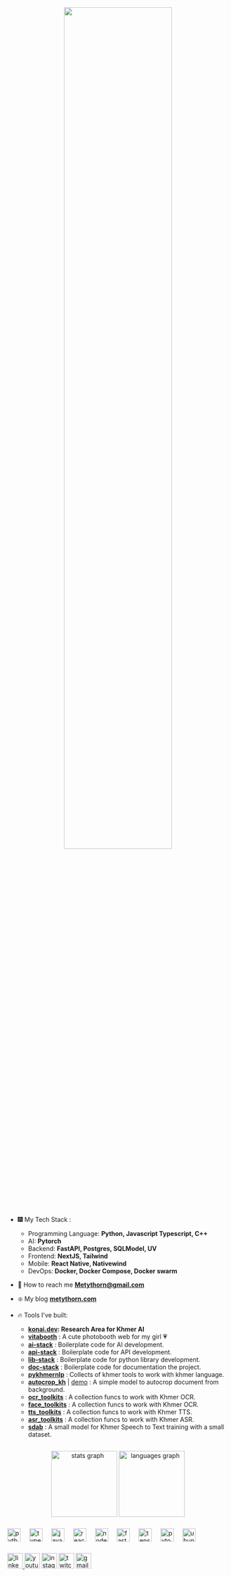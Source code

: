 
<div align="center">
<!-- <img src="https://github.com/innng/innng/assets/26755058/5e0ce0fb-c544-4f8c-a307-5849165746d0" width="25%" align="right" /> -->
<img src="https://readme-typing-svg.demolab.com?font=Inconsolata&weight=500&size=50&duration=4000&pause=300&color=A7A459&center=true&vCenter=true&multiline=true&repeat=false&random=false&width=1300&height=140&lines=Senior Data Scientist+%E2%9C%A9" width="70%" />
</div>

- 🎆 My Tech Stack :
    + Programming Language: **Python, Javascript Typescript, C++**
    + AI: **Pytorch**
    + Backend: **FastAPI, Postgres, SQLModel, UV**
    + Frontend: **NextJS, Tailwind**
    + Mobile: **React Native, Nativewind**
    + DevOps: **Docker, Docker Compose, Docker swarm**

- 📝 How to reach me **Metythorn@gmail.com**

- ❇️ My blog **[metythorn.com](https://metythorn.com/)**
- 🔥 Tools I've built:
  + **[konai.dev](https://konai.dev/): Research Area for Khmer AI**
  + **[vitabooth](https://vitabooth.netlify.app/)** : A cute photobooth web for my girl 💗
  + **[ai-stack](https://github.com/MetythornPenn/ai-stack)** : Boilerplate code for AI development.
  + **[api-stack](https://github.com/MetythornPenn/api-stack)** : Boilerplate code for API development.
  + **[lib-stack](https://github.com/MetythornPenn/lib-stack)** : Boilerplate code for python library development.
  + **[doc-stack](https://github.com/MetythornPenn/doc-stack)** : Boilerplate code for documentation the project. 
  + **[pykhmernlp](https://metythornpenn.github.io/pykhmernlp/)** : Collects of khmer tools to work with khmer language.
  + **[autocrop_kh](https://github.com/MetythornPenn/autocrop_kh)** | [demo](https://huggingface.co/spaces/metythorn/autocrop-kh) : A simple model to autocrop document from background.
  + **[ocr_toolkits](https://github.com/MetythornPenn/ocr_toolkits)** : A collection funcs to work with Khmer OCR.
  + **[face_toolkits](https://github.com/MetythornPenn/face_toolkits)** : A collection funcs to work with Khmer OCR.
  + **[tts_toolkits](https://github.com/MetythornPenn/tts_toolkits)** : A collection funcs to work with Khmer TTS.
  + **[asr_toolkits](https://github.com/MetythornPenn/asr_toolkits)** : A collection funcs to work with Khmer ASR.
  + **[sdab](https://github.com/MetythornPenn/sdab)** : A small model for Khmer Speech to Text training with a small dataset.





<h2 align="left"></h2>

###

<div align="center">
  <img src="https://github-readme-stats.vercel.app/api?username=metythornpenn&hide_title=false&hide_rank=false&show_icons=true&include_all_commits=true&count_private=true&disable_animations=false&theme=dracula&locale=en&hide_border=false" height="150" alt="stats graph"  />
<img src="https://github-readme-stats.vercel.app/api/top-langs?username=metythornpenn&locale=en&hide_title=true&layout=compact&card_width=320&langs_count=10&theme=dracula&hide_border=false&hide=Jupyter%20Notebook,Lua,Smarty,SCSS,Makefile" height="150" alt="languages graph"  />


</div>

###
<!-- ###
<img align="right" height="150" src="https://i.imgflip.com/65efzo.gif"  />
### -->

###

<div align="left">
  <img src="https://cdn.jsdelivr.net/gh/devicons/devicon/icons/python/python-original.svg" height="30" alt="python logo"  />
  <img width="12" />
  <img src="https://cdn.jsdelivr.net/gh/devicons/devicon/icons/typescript/typescript-original.svg" height="30" alt="typescript logo"  />
  <img width="12" />
  <img src="https://cdn.jsdelivr.net/gh/devicons/devicon/icons/javascript/javascript-original.svg" height="30" alt="javascript logo"  />
  <img width="12" />
  <img src="https://cdn.jsdelivr.net/gh/devicons/devicon/icons/react/react-original.svg" height="30" alt="react logo"  />
  <img width="12" />
  <img src="https://cdn.jsdelivr.net/gh/devicons/devicon/icons/nodejs/nodejs-original.svg" height="30" alt="nodejs logo"  />
  <img width="12" />
  <img src="https://cdn.jsdelivr.net/gh/devicons/devicon/icons/fastapi/fastapi-original.svg" height="30" alt="fastapi logo"  />
  <img width="12" />
  <img src="https://cdn.jsdelivr.net/gh/devicons/devicon/icons/tensorflow/tensorflow-original.svg" height="30" alt="tensorflow logo"  />
  <img width="12" />
  <img src="https://cdn.jsdelivr.net/gh/devicons/devicon/icons/pytorch/pytorch-original.svg" height="30" alt="pytorch logo"  />
  <img width="12" />
  <img src="https://cdn.jsdelivr.net/gh/devicons/devicon/icons/ubuntu/ubuntu-plain.svg" height="30" alt="ubuntu logo"  />
</div>

###

<div align="left">
  <a href="https://www.linkedin.com/in/metythorn/" target="blank">
    <img src="https://img.shields.io/static/v1?message=LinkedIn&logo=linkedin&label=&color=0077B5&logoColor=white&labelColor=&style=for-the-badge" height="35" alt="linkedin logo"  />
  </a>
  <img src="https://img.shields.io/static/v1?message=Youtube&logo=youtube&label=&color=FF0000&logoColor=white&labelColor=&style=for-the-badge" height="35" alt="youtube logo"  />
  <img src="https://img.shields.io/static/v1?message=Instagram&logo=instagram&label=&color=E4405F&logoColor=white&labelColor=&style=for-the-badge" height="35" alt="instagram logo"  />
  <img src="https://img.shields.io/static/v1?message=Twitch&logo=twitch&label=&color=9146FF&logoColor=white&labelColor=&style=for-the-badge" height="35" alt="twitch logo"  />
  <img src="https://img.shields.io/static/v1?message=Gmail&logo=gmail&label=&color=D14836&logoColor=white&labelColor=&style=for-the-badge" height="35" alt="gmail logo"  />
  
</div>

<!-- ###

<br clear="both">

<img src="https://raw.githubusercontent.com/MetythornPenn/output/snake.svg" alt="Snake animation" />

### -->




